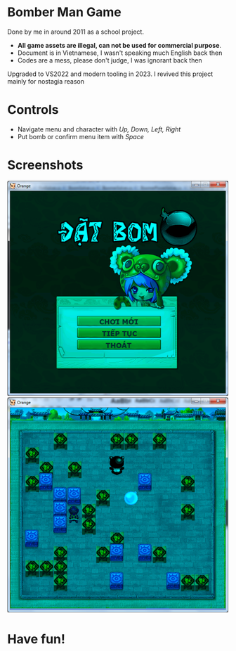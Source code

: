 # Bomber Man Game
Done by me in around 2011 as a school project. 
- __All game assets are illegal, can not be used for commercial purpose__. 
- Document is in Vietnamese, I wasn't speaking much English back then
- Codes are a mess, please don't judge, I was ignorant back then

Upgraded to VS2022 and modern tooling in 2023. I revived this project mainly for nostagia reason

# Controls

- Navigate menu and character with _Up, Down, Left, Right_
- Put bomb or confirm menu item with _Space_

# Screenshots

![title](readme/title.png)
![action](readme/action.png)

# Have fun!
